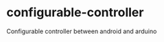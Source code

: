 configurable-controller
=======================

Configurable controller between android and arduino